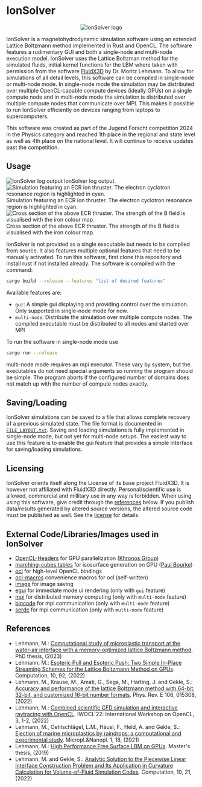 # IonSolver
<!--<img src="https://github.com/PipInSpace/IonSolver/blob/main/icons/LogoIonSolver.png?raw=true)">-->
<p align="center">
  <picture>
    <source media="(prefers-color-scheme: dark)" srcset="https://github.com/PipInSpace/PipInSpace/assets/79136709/9d6f3849-6caa-4419-b5c9-dc44affa8178">
    <img alt="IonSolver logo" src="https://github.com/PipInSpace/PipInSpace/assets/79136709/228f0279-a389-42de-a62d-15177ee31db7">
  </picture>
</p>

IonSolver is a magnetohydrodynamic simulation software using an extended Lattice Boltzmann method implemented in Rust and OpenCL. The software features a rudimentary GUI and both a single-node and multi-node execution model. IonSolver uses the Lattice Boltzman method for the simulated fluids, initial kernel functions for the LBM where taken with permission from the software [FluidX3D](https://github.com/ProjectPhysX/FluidX3D) by Dr. Moritz Lehmann. To allow for simulations of all detail levels, this software can be compiled in single-node or multi-node mode. In single-node mode the simulation may be distributed over multiple OpenCL-capable compute devices (ideally GPUs) on a single compute node and in multi-node mode the simulation is distributed over multiple compute nodes that communicate over MPI. This makes it possible to run IonSolver efficiently on devices ranging from laptops to supercomputers. 

This software was created as part of the Jugend Forscht competition 2024 in the Physics category and reached 1th place in the regional and state level as well as 4th place on the national level. It will continue to receive updates past the competition. 

## Usage
<img src="https://github.com/PipInSpace/IonSolver/blob/main/icons/terminal_output.png?raw=true" alt="IonSolver log output">
IonSolver log output.
<img src="https://github.com/PipInSpace/IonSolver/blob/main/icons/thruster_ecr.png?raw=true" alt="Simulation featuring an ECR ion thruster. The electron cyclotron resonance region is highlighted in cyan.">
Simulation featuring an ECR ion thruster. The electron cyclotron resonance region is highlighted in cyan.
<img src="https://github.com/PipInSpace/IonSolver/blob/main/icons/thruster_b_strength.png?raw=true" alt="Cross section of the above ECR thruster. The strength of the B field is visualised with the iron colour map.">
Cross section of the above ECR thruster. The strength of the B field is visualised with the iron colour map.

IonSolver is not provided as a single executable but needs to be compiled from source. It also features multiple optional features that need to be manually activated. To run this software, first clone this repository and install rust if not installed already.
The software is compiled with the command:

```sh
cargo build --release --features "list of desired features"
```
Available features are:
- `gui`: A simple gui displaying and providing control over the simulation. Only supported in single-node mode for now. 
- `multi-node`: Distribute the simulation over multiple compute nodes. The compiled executable must be distributed to all nodes and started over MPI

To run the software in single-node mode use

```sh
cargo run --release
```
multi-node mode requires an mpi executor. These vary by system, but the executables do not need special arguments so running the program should be simple. The program aborts if the configured number of domains does not match up with the number of compute nodes exactly.

## Saving/Loading

IonSolver simulations can be saved to a file that allows complete recovery of a previous simulated state. The file format is documented in [`FILE_LAYOUT.txt`](FILE_LAYOUT.txt). Saving and loading simulations is fully implemented in single-node mode, but not yet for multi-node setups. The easiest way to use this feature is to enable the gui feature that provides a simple interface for saving/loading simulations.

## Licensing

IonSolver orients itself along the License of its base project FluidX3D. It is however not affiliated with FluidX3D directly. Personal/scientific use is allowed, commercial and millitary use in any way is forbidden. When using using this software, give credit through the [references](#references) below. If you publish data/results generated by altered source versions, the altered source code must be published as well. See the [license](LICENSE.md) for details.

## External Code/Libraries/Images used in IonSolver

- [OpenCL-Headers](https://github.com/KhronosGroup/OpenCL-Headers) for GPU parallelization ([Khronos Group](https://www.khronos.org/opencl/))
- [marching-cubes tables](http://paulbourke.net/geometry/polygonise/) for isosurface generation on GPU ([Paul Bourke](http://paulbourke.net/geometry/))
- [ocl](https://github.com/cogciprocate/ocl) for high-level OpenCL bindings
- [ocl-macros](https://github.com/PipInSpace/ocl-macros) convenience macros for ocl (self-written)
- [image](https://github.com/image-rs/image) for image saving
- [egui](https://github.com/emilk/egui) for immediate mode ui rendering (only with `gui` feature)
- [mpi](https://github.com/rsmpi/rsmpi) for distributed memory computing (only with `multi-node` feature)
- [bincode](https://github.com/bincode-org/bincode) for mpi communication (only with `multi-node` feature)
- [serde](https://github.com/serde-rs/serde) for mpi communication (only with `multi-node` feature)

## References

- Lehmann, M.: [Computational study of microplastic transport at the water-air interface with a memory-optimized lattice Boltzmann method](https://doi.org/10.15495/EPub_UBT_00006977). PhD thesis, (2023)
- Lehmann, M.: [Esoteric Pull and Esoteric Push: Two Simple In-Place Streaming Schemes for the Lattice Boltzmann Method on GPUs](https://doi.org/10.3390/computation10060092). Computation, 10, 92, (2022)
- Lehmann, M., Krause, M., Amati, G., Sega, M., Harting, J. and Gekle, S.: [Accuracy and performance of the lattice Boltzmann method with 64-bit, 32-bit, and customized 16-bit number formats](https://www.researchgate.net/publication/362275548_Accuracy_and_performance_of_the_lattice_Boltzmann_method_with_64-bit_32-bit_and_customized_16-bit_number_formats). Phys. Rev. E 106, 015308, (2022)
- Lehmann, M.: [Combined scientific CFD simulation and interactive raytracing with OpenCL](https://www.researchgate.net/publication/360501260_Combined_scientific_CFD_simulation_and_interactive_raytracing_with_OpenCL). IWOCL'22: International Workshop on OpenCL, 3, 1-2, (2022)
- Lehmann, M., Oehlschlägel, L.M., Häusl, F., Held, A. and Gekle, S.: [Ejection of marine microplastics by raindrops: a computational and experimental study](https://doi.org/10.1186/s43591-021-00018-8). Micropl.&Nanopl. 1, 18, (2021)
- Lehmann, M.: [High Performance Free Surface LBM on GPUs](https://doi.org/10.15495/EPub_UBT_00005400). Master's thesis, (2019)
- Lehmann, M. and Gekle, S.: [Analytic Solution to the Piecewise Linear Interface Construction Problem and Its Application in Curvature Calculation for Volume-of-Fluid Simulation Codes](https://doi.org/10.3390/computation10020021). Computation, 10, 21, (2022)
